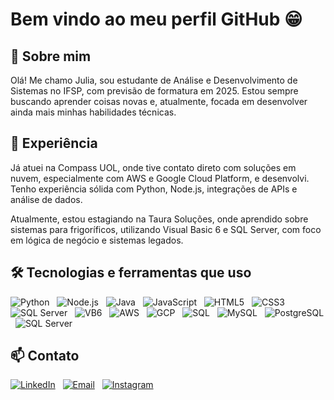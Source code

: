 
# Bem vindo ao meu perfil GitHub 😁


## 👋 Sobre mim

Olá! Me chamo Julia, sou estudante de Análise e Desenvolvimento de Sistemas no IFSP, com previsão de formatura em 2025. Estou sempre buscando aprender coisas novas e, atualmente, focada em desenvolver ainda mais minhas habilidades técnicas.

## 💼 Experiência  

Já atuei na Compass UOL, onde tive contato direto com soluções em nuvem, especialmente com AWS e Google Cloud Platform, e desenvolvi. Tenho experiência sólida com Python, Node.js, integrações de APIs e análise de dados.

Atualmente, estou estagiando na Taura Soluções, onde aprendido sobre sistemas para frigoríficos, utilizando Visual Basic 6 e SQL Server, com foco em lógica de negócio e sistemas legados.

## 🛠️ Tecnologias e ferramentas que uso  
![Python](https://img.shields.io/badge/-Python-3776AB?style=flat&logo=python&logoColor=white)
&nbsp;
![Node.js](https://img.shields.io/badge/-Node.js-339933?style=flat&logo=node.js&logoColor=white)
&nbsp;
![Java](https://img.shields.io/badge/-Java-007396?style=flat&logo=java&logoColor=white)
&nbsp;
![JavaScript](https://img.shields.io/badge/-JavaScript-F7DF1E?style=flat&logo=javascript&logoColor=black)
&nbsp;
![HTML5](https://img.shields.io/badge/-HTML5-E34F26?style=flat&logo=html5&logoColor=white)
&nbsp;
![CSS3](https://img.shields.io/badge/-CSS3-1572B6?style=flat&logo=css3&logoColor=white)
&nbsp;
![SQL Server](https://img.shields.io/badge/-SQL%20Server-CC2927?style=flat&logo=microsoftsqlserver&logoColor=white)
&nbsp;
![VB6](https://img.shields.io/badge/-Visual%20Basic%206-954AAF?style=flat&logo=visualstudio&logoColor=white)
&nbsp;
![AWS](https://img.shields.io/badge/-AWS-232F3E?style=flat&logo=amazonaws&logoColor=white)
&nbsp;
![GCP](https://img.shields.io/badge/-Google%20Cloud-4285F4?style=flat&logo=googlecloud&logoColor=white)
&nbsp;
![SQL](https://img.shields.io/badge/-SQL-003B57?style=flat&logo=postgresql&logoColor=white)
&nbsp;
![MySQL](https://img.shields.io/badge/-MySQL-4479A1?style=flat&logo=mysql&logoColor=white)
&nbsp;
![PostgreSQL](https://img.shields.io/badge/-PostgreSQL-336791?style=flat&logo=postgresql&logoColor=white)
&nbsp;
![SQL Server](https://img.shields.io/badge/-SQL%20Server-CC2927?style=flat&logo=microsoftsqlserver&logoColor=white)


<!-- 
## 🚀 Aprendizados em andamento
Atualmente estou aprofundando meus conhecimentos em machine learning, visão computacional usando Python e OpenCV. -->

## 📫 Contato  
[![LinkedIn](https://img.shields.io/badge/-LinkedIn-%230077B5?style=for-the-badge&logo=linkedin&logoColor=white)](https://www.linkedin.com/in/juliasilvass/) 
&nbsp; 
[![Email](https://img.shields.io/badge/Gmail-D14836?style=for-the-badge&logo=gmail&logoColor=white)](mailto:juliasilvass01@gmail.com)
&nbsp;
[![Instagram](https://img.shields.io/badge/-Instagram-%23E4405F?style=for-the-badge&logo=instagram&logoColor=white)](https://www.instagram.com/xuuulinha_/)
